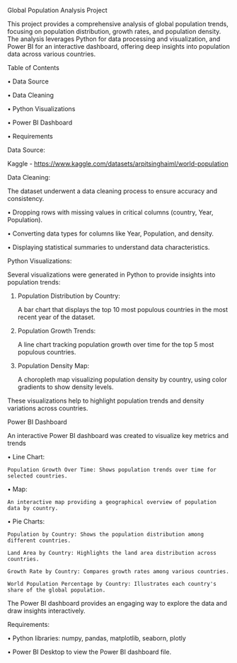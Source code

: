 Global Population Analysis Project

This project provides a comprehensive analysis of global population trends, focusing on population distribution, growth rates, and population density. The analysis leverages Python for data processing and visualization, and Power BI for an interactive dashboard, offering deep insights into population data across various countries.

Table of Contents

  •	Data Source
  
  •	Data Cleaning
  
  •	Python Visualizations
  
  •	Power BI Dashboard
  
  •	Requirements

Data Source:

  Kaggle - https://www.kaggle.com/datasets/arpitsinghaiml/world-population

Data Cleaning:

The dataset underwent a data cleaning process to ensure accuracy and consistency.

  •	Dropping rows with missing values in critical columns (country, Year, Population).
  
  •	Converting data types for columns like Year, Population, and density.
  
  •	Displaying statistical summaries to understand data characteristics.


Python Visualizations:

Several visualizations were generated in Python to provide insights into population trends:

1.	Population Distribution by Country:
   
  	A bar chart that displays the top 10 most populous countries in the most recent year of the dataset.

2.	Population Growth Trends:

  	A line chart tracking population growth over time for the top 5 most populous countries.

3.	Population Density Map:
   
  	A choropleth map visualizing population density by country, using color gradients to show density levels.

These visualizations help to highlight population trends and density variations across countries.

Power BI Dashboard

An interactive Power BI dashboard was created to visualize key metrics and trends

•	Line Chart:

  	Population Growth Over Time: Shows population trends over time for selected countries.

•	Map:

  	An interactive map providing a geographical overview of population data by country.

•	Pie Charts:

  	Population by Country: Shows the population distribution among different countries.
  
  	Land Area by Country: Highlights the land area distribution across countries.
  
  	Growth Rate by Country: Compares growth rates among various countries.
  
  	World Population Percentage by Country: Illustrates each country's share of the global population.

The Power BI dashboard provides an engaging way to explore the data and draw insights interactively. 

Requirements:
  
  •	Python libraries: numpy, pandas, matplotlib, seaborn, plotly
  
  •	Power BI Desktop to view the Power BI dashboard file.



